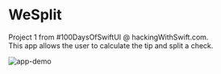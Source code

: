# WeSplit
Project 1 from #100DaysOfSwiftUI @ hackingWithSwift.com.<br>
This app allows the user to calculate the tip and split a check.

![app-demo](https://user-images.githubusercontent.com/28959624/137837351-d163f48b-af52-4bfa-b2e9-f88983c052d7.gif)


